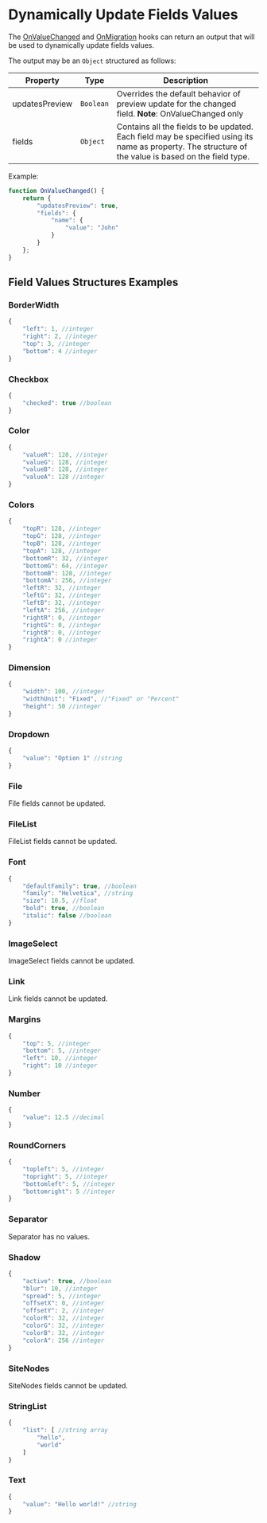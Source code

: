 # Dynamically Update Fields Values

The [OnValueChanged](user-input-fields.md) and [OnMigration](hooks.md) hooks can return an output that will be used to dynamically update fields values.

The output may be an `Object` structured as follows:

|Property      |Type     |Description                                                                                                                                          |
|--------------|---------|-----------------------------------------------------------------------------------------------------------------------------------------------------|
|updatesPreview|`Boolean`|Overrides the default behavior of preview update for the changed field. **Note**: OnValueChanged only                                                |
|fields        |`Object` |Contains all the fields to be updated. Each field may be specified using its name as property. The structure of the value is based on the field type.|

Example:

```js
function OnValueChanged() {
    return {
        "updatesPreview": true,
        "fields": {
            "name": {
                "value": "John"
            }
        }
    };
}
```

## Field Values Structures Examples

### BorderWidth

```js
{
    "left": 1, //integer
    "right": 2, //integer
    "top": 3, //integer
    "bottom": 4 //integer
}
```

### Checkbox

```js
{
    "checked": true //boolean
}
```

### Color

```js
{
    "valueR": 128, //integer
    "valueG": 128, //integer
    "valueB": 128, //integer
    "valueA": 128 //integer
}
```

### Colors

```js
{
    "topR": 128, //integer
    "topG": 128, //integer
    "topB": 128, //integer
    "topA": 128, //integer
    "bottomR": 32, //integer
    "bottomG": 64, //integer
    "bottomB": 128, //integer
    "bottomA": 256, //integer
    "leftR": 32, //integer
    "leftG": 32, //integer
    "leftB": 32, //integer
    "leftA": 256, //integer
    "rightR": 0, //integer
    "rightG": 0, //integer
    "rightB": 0, //integer
    "rightA": 0 //integer
}
```

### Dimension

```js
{
    "width": 100, //integer
    "widthUnit": "Fixed", //"Fixed" or "Percent"
    "height": 50 //integer
}
```

### Dropdown

```js
{
    "value": "Option 1" //string
}
```

### File

File fields cannot be updated.

### FileList

FileList fields cannot be updated.

### Font

```js
{
    "defaultFamily": true, //boolean
    "family": "Helvetica", //string
    "size": 10.5, //float
    "bold": true, //boolean
    "italic": false //boolean
}
```

### ImageSelect

ImageSelect fields cannot be updated.

### Link

Link fields cannot be updated.

### Margins

```js
{
    "top": 5, //integer
    "bottom": 5, //integer
    "left": 10, //integer
    "right": 10 //integer
}
```

### Number

```js
{
    "value": 12.5 //decimal
}
```

### RoundCorners

```js
{
    "topleft": 5, //integer
    "topright": 5, //integer
    "bottomleft": 5, //integer
    "bottomright": 5 //integer
}
```

### Separator

Separator has no values.

### Shadow

```js
{
    "active": true, //boolean
    "blur": 10, //integer
    "spread": 5, //integer
    "offsetX": 0, //integer
    "offsetY": 2, //integer
    "colorR": 32, //integer
    "colorG": 32, //integer
    "colorB": 32, //integer
    "colorA": 256 //integer
}
```

### SiteNodes

SiteNodes fields cannot be updated.

### StringList

```js
{
    "list": [ //string array
        "hello",
        "world"
    ]
}
```

### Text

```js
{
    "value": "Hello world!" //string
}
```